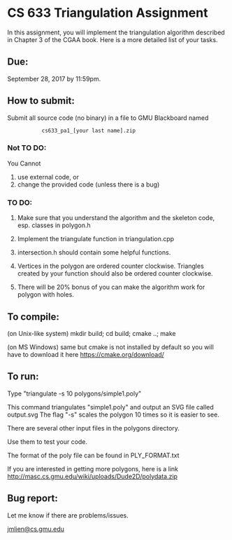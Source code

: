 
# CS 633 Triangulation Assignment

In this assignment, you will implement the triangulation algorithm described in Chapter 3 of the CGAA book. Here is a more detailed list of your tasks.

## Due:

September 28, 2017 by 11:59pm.

## How to submit:

Submit all source code (no binary) in a file to GMU Blackboard named

               cs633_pa1_[your last name].zip

### Not TO DO:

You Cannot
1. use external code, or
2. change the provided code (unless there is a bug)

### TO DO:


1. Make sure that you understand the algorithm and the skeleton code, esp.
    classes in polygon.h

2. Implement the triangulate function in triangulation.cpp

3. intersection.h should contain some helpful functions.

4. Vertices in the polygon are ordered counter clockwise. Triangles
    created by your function should also be ordered counter clockwise.

5. There will be 20% bonus of you can make the algorithm work for
    polygon with holes.


## To compile:

(on Unix-like system)
mkdir build; cd build; cmake ..; make

(on MS Windows)
same but cmake is not installed by default so you will have to download it here
https://cmake.org/download/

## To run:

Type "triangulate -s 10 polygons/simple1.poly"

This command triangulates "simple1.poly" and output an SVG file called output.svg
The flag "-s" scales the polygon 10 times so it is easier to see.

There are several other input files in the polygons directory.

Use them to test your code.

The format of the poly file can be found in PLY_FORMAT.txt

If you are interested in getting more polygons, here is a link
http://masc.cs.gmu.edu/wiki/uploads/Dude2D/polydata.zip

## Bug report:

Let me know if there are problems/issues.

jmlien@cs.gmu.edu
